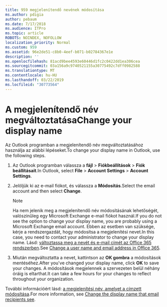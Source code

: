 ```yaml
---
title: 959 megjelenítendő nevének módosítása
ms.author: pdigia
author: pebaum
ms.date: 7/17/2018
ms.audience: ITPro
ms.topic: article
ROBOTS: NOINDEX, NOFOLLOW
localization_priority: Normal
ms.custom: 959
ms.assetid: 96e2de51-c8b0-4eef-b071-b02784367e1e
description: ''
ms.openlocfilehash: 81acd9bee4593e60446d1fc2c0422dd1ea306cea
ms.sourcegitcommit: 03a156a9c9740521155a30775492c7dff0982588
ms.translationtype: MT
ms.contentlocale: hu-HU
ms.lasthandoff: 03/22/2019
ms.locfileid: "30773564"
---
```

# <a name="change-your-display-name"></a><span data-ttu-id="b3eee-102">A megjelenítendő név megváltoztatása</span><span class="sxs-lookup"><span data-stu-id="b3eee-102">Change your display name</span></span>
  
<span data-ttu-id="b3eee-103">Az Outlook programban a megjelenítendő név megváltoztatásához használja az alábbi lépéseket.</span><span class="sxs-lookup"><span data-stu-id="b3eee-103">To change your display name in Outlook, use the following steps.</span></span>
  
1. <span data-ttu-id="b3eee-104">Az Outlook programban válassza a **fájl** \> **Fiókbeállítások** \> **Fiók beállításait**.</span><span class="sxs-lookup"><span data-stu-id="b3eee-104">In Outlook, select **File** \> **Account Settings** \> **Account Settings**.</span></span>
    
2. <span data-ttu-id="b3eee-105">Jelöljük ki az e-mail fiókot, és válassza a **Módosítás**.</span><span class="sxs-lookup"><span data-stu-id="b3eee-105">Select the email account and then select **Change**.</span></span>
    
    > [!NOTE]
    > <span data-ttu-id="b3eee-106">Ha nem jelenik meg a megjelenítendő név módosításának lehetőségét, valószínűleg egy Microsoft Exchange e-mail fiókot használ.</span><span class="sxs-lookup"><span data-stu-id="b3eee-106">If you do not see the option to change your display name, you are probably using a Microsoft Exchange email account.</span></span> <span data-ttu-id="b3eee-107">Ebben az esetben van szüksége, kérje a rendszergazdát, hogy módosítsa a megjelenítési nevet.</span><span class="sxs-lookup"><span data-stu-id="b3eee-107">In this case, you need to contact your administrator to change your display name.</span></span> <span data-ttu-id="b3eee-108">Lásd: [változtassa meg a nevét és e-mail címét az Office 365 rendszerben](https://support.office.com/article/fb5ac074-e203-4e1f-9843-b9d1a3e03297.aspx).</span><span class="sxs-lookup"><span data-stu-id="b3eee-108">See [Change a user name and email address in Office 365](https://support.office.com/article/fb5ac074-e203-4e1f-9843-b9d1a3e03297.aspx).</span></span> 
  
3. <span data-ttu-id="b3eee-109">Miután megváltoztatta a nevet, kattintson az **OK gombra** a módosítások mentéséhez.</span><span class="sxs-lookup"><span data-stu-id="b3eee-109">After you've changed your display name, click **OK** to save your changes.</span></span> <span data-ttu-id="b3eee-110">A módosítások megjelennek a szervezeten belül néhány óráig is eltarthat.</span><span class="sxs-lookup"><span data-stu-id="b3eee-110">It can take a few hours for your changes to reflect throughout your organization.</span></span> 
    
<span data-ttu-id="b3eee-111">További információért lásd: [a megjelenítési név, amelyet a címzett módosítása](https://support.office.com/article/2b53331a-ba2a-4803-88dc-ac9fe376c8a9.aspx).</span><span class="sxs-lookup"><span data-stu-id="b3eee-111">For more information, see [Change the display name that email recipients see](https://support.office.com/article/2b53331a-ba2a-4803-88dc-ac9fe376c8a9.aspx).</span></span>
  

